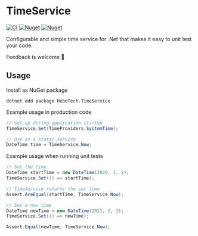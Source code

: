 # TimeService
[![CI](https://github.com/hbjorgo/TimeService/workflows/CI/badge.svg)](https://github.com/hbjorgo/TimeService)
[![Nuget](https://img.shields.io/nuget/v/HeboTech.TimeService)](https://www.nuget.org/packages/HeboTech.TimeService/)
[![Nuget](https://img.shields.io/nuget/dt/HeboTech.TimeService)](https://www.nuget.org/packages/HeboTech.TimeService/)

Configurable and simple time service for .Net that makes it easy to unit test your code.

Feedback is welcome 🙂

## Usage
Install as NuGet package
```shell
dotnet add package HeboTech.TimeService
```

Example usage in production code
```csharp
// Set up during application startup
TimeService.Set(TimeProviders.SystemTime);

// Use as a static service
DateTime time = TimeService.Now;
```

Example usage when running unit tests
```csharp
// Set the time
DateTime startTime = new DateTime(2020, 1, 2);
TimeService.Set(() => startTime);

// TimeService returns the set time
Assert.AreEqual(startTime, TimeService.Now);

// Set a new time
DateTime newTime = new DateTime(2021, 2, 3);
TimeService.Set(() => newTime);

Assert.Equal(newTime, TimeService.Now);
```
